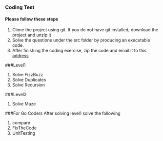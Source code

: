 ### Coding Test

#### Please follow these steps
1. Clone the project using git. If you do not have git installed, download the project and unzip it
2. Solve the questions under the src folder by producing an executable code.
3. After finishing the coding exercise, zip the code and email it to this [address](mailto:harishkumar.chandrasekaran@aexp.com)



###Level1
1. Solve FizzBuzz
2. Solve Duplicates
3. Solve Recursion

###Level2
1. Solve Maze

###For Go Coders
After solving level1 solve the following
1. compare
2. FixTheCode
3. UnitTesting
